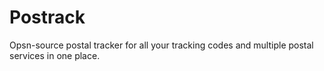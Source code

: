 Postrack
========

Opsn-source postal tracker for all your tracking codes and multiple postal services in one place.
